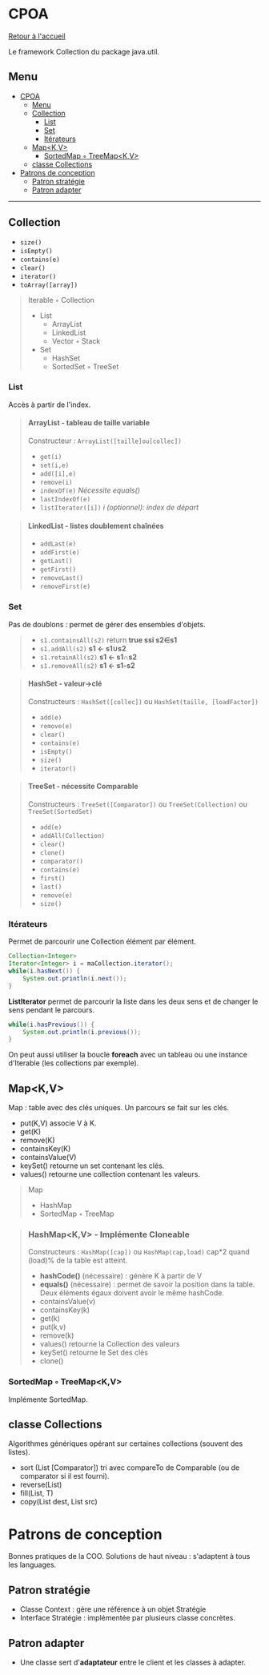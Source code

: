 # CPOA

[Retour à l'accueil](./../README.md)

Le framework Collection du package java.util.

## Menu

- [CPOA](#cpoa)
	- [Menu](#menu)
	- [Collection](#collection)
		- [List](#list)
		- [Set](#set)
		- [Itérateurs](#itérateurs)
	- [Map<K,V>](#mapkv)
		- [SortedMap ◦ TreeMap<K,V>](#sortedmap--treemapkv)
	- [classe Collections](#classe-collections)
- [Patrons de conception](#patrons-de-conception)
	- [Patron stratégie](#patron-stratégie)
	- [Patron adapter](#patron-adapter)

___
## Collection
- `size()`
- `isEmpty()`
- `contains(e)`
- `clear()`
- `iterator()`
- `toArray([array])`

> Iterable ◦ Collection
> - List
>   - ArrayList
>   - LinkedList
>   - Vector ◦ Stack
> - Set
>   - HashSet
>   - SortedSet ◦ TreeSet

### List
Accès à partir de l'index.
> #### ArrayList - tableau de taille variable
> Constructeur : `ArrayList([taille]ou[collec])`
> - `get(i)`
> - `set(i,e)`
> - `add([i],e)`
> - `remove(i)`
> - `indexOf(e)` *Nécessite equals()*
> - `lastIndexOf(e)`
> - `listIterator([i])` *i (optionnel): index de départ*

> #### LinkedList - listes doublement chaînées
> - `addLast(e)`
> - `addFirst(e)`
> - `getLast()`
> - `getFirst()`
> - `removeLast()`
> - `removeFirst(e)`

### Set
Pas de doublons : permet de gérer des ensembles d'objets.
> - `s1.containsAll(s2)` return **true ssi s2∈s1**
> - `s1.addAll(s2)` **s1 ← s1∪s2**
> - `s1.retainAll(s2)` **s1 ← s1∩s2**
> - `s1.removeAll(s2)` **s1 ← s1-s2**

> #### HashSet - valeur→clé
> Constructeurs : `HashSet([collec])` ou `HashSet(taille, [loadFactor])`
> - `add(e)`
> - `remove(e)`
> - `clear()`
> - `contains(e)`
> - `isEmpty()`
> - `size()`
> - `iterator()`

> #### TreeSet - nécessite Comparable
> Constructeurs : `TreeSet([Comparator])` ou `TreeSet(Collection)` ou `TreeSet(SortedSet)`
> - `add(e)`
> - `addAll(Collection)`
> - `clear()`
> - `clone()`
> - `comparator()`
> - `contains(e)`
> - `first()`
> - `last()`
> - `remove(e)`
> - `size()`

### Itérateurs
Permet de parcourir une Collection élément par élément.
```java
Collection<Integer>
Iterator<Integer> i = maCollection.iterator();
while(i.hasNext()) {
	System.out.println(i.next());
}
```
**ListIterator** permet de parcourir la liste dans les deux sens et de changer le sens pendant le parcours.  
```java
while(i.hasPrevious()) {
	System.out.println(i.previous());
}
```
On peut aussi utiliser la boucle **foreach** avec un tableau ou une instance d'Iterable (les collections par exemple).

## Map<K,V> 
Map : table avec des clés uniques. Un parcours se fait sur les clés.
- put(K,V) associe V à K.
- get(K)
- remove(K)
- containsKey(K)
- containsValue(V)
- keySet() retourne un set contenant les clés.
- values() retourne une collection contenant les valeurs.

> Map
> - HashMap
> - SortedMap ◦ TreeMap

> ### HashMap<K,V> - Implémente Cloneable  
> Constructeurs : `HashMap([cap])` ou `HashMap(cap,load)` cap*2 quand (load)% de la table est atteint.
> - **hashCode()** (nécessaire) : génère K à partir de V
> - **equals()** (nécessaire) : permet de savoir la position dans la table. Deux éléments égaux doivent avoir le même hashCode.
> - containsValue(v)
> - containsKey(k)
> - get(k)
> - put(k,v)
> - remove(k)
> - values() retourne la Collection des valeurs
> - keySet() retourne le Set des clés
> - clone()

### SortedMap ◦ TreeMap<K,V>
Implémente SortedMap.

## classe Collections
Algorithmes génériques opérant sur certaines collections (souvent des listes).
- sort (List<T> [Comparator<T>]) tri avec compareTo de Comparable (ou de comparator si il est fourni).
- reverse(List<T>)
- fill(List<T>, T)
- copy(List<T> dest, List<T> src)



# Patrons de conception
Bonnes pratiques de la COO.
Solutions de haut niveau : s'adaptent à tous les languages.

## Patron stratégie
- Classe Context : gère une référence à un objet Stratégie
- Interface Stratégie : implémentée par plusieurs classe concrètes.

## Patron adapter
- Une classe sert d'**adaptateur** entre le client et les classes à adapter.